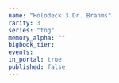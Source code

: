 ```yaml
---
name: "Holodeck 3 Dr. Brahms"
rarity: 3
series: "tng"
memory_alpha: ""
bigbook_tier:
events:
in_portal: true
published: false
---
```

